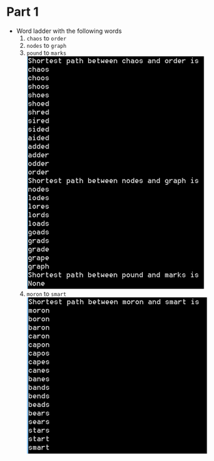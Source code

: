 # Part 1
- Word ladder with the following words
    1.   `chaos` to `order`
    2.   `nodes` to `graph`
    3.   `pound` to `marks`
![tayloa](images/shortest_paths_1.PNG)
    4.   `moron` to `smart`
![tayloa](images/shortest_paths_2.PNG)
